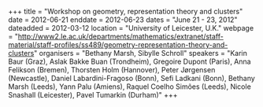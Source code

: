 +++
title = "Workshop on geometry, representation theory and clusters"
date = 2012-06-21
enddate = 2012-06-23
dates = "June 21 - 23, 2012"
dateadded = 2012-03-12
location = "University of Leicester, U.K."
webpage = "http://www2.le.ac.uk/departments/mathematics/extranet/staff-material/staff-profiles/ss489/geometry-representation-theory-and-clusters"
organisers = "Bethany Marsh, Sibylle Schroll"
speakers = "Karin Baur (Graz), Aslak Bakke Buan (Trondheim), Gregoire Dupont (Paris), Anna Felikson (Bremen), Thorsten Holm (Hannover), Peter Jørgensen (Newcastle), Daniel Labardini-Fragoso (Bonn), Sefi Ladkani (Bonn), Bethany Marsh (Leeds), Yann Palu (Amiens), Raquel Coelho Simões (Leeds), Nicole Snashall (Leicester), Pavel Tumarkin (Durham)"
+++
